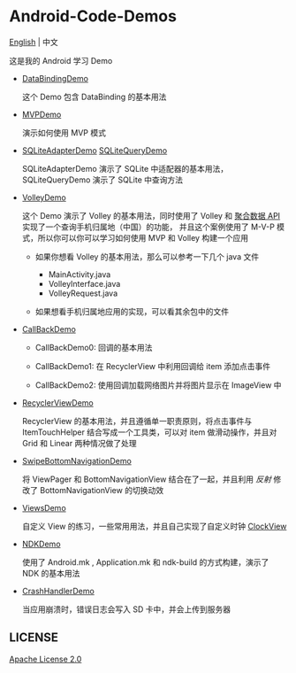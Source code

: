 # Android-Code-Demos

[English](https://github.com/InnoFang/Android-Code-Demos/blob/master/README.md) | 中文

这是我的 Android 学习 Demo  

+ [DataBindingDemo](https://github.com/InnoFang/Android-Code-Demos/tree/master/DataBingDemo)
  
  这个 Demo 包含 DataBinding 的基本用法
  
+ [MVPDemo](https://github.com/InnoFang/Android-Code-Demos/tree/master/MVPDemo)
 
   演示如何使用 MVP 模式
   
+ [SQLiteAdapterDemo](https://github.com/InnoFang/Android-Code-Demos/tree/master/SQLiteAdapterDemo) [SQLiteQueryDemo](https://github.com/InnoFang/Android-Code-Demos/tree/master/SQLIteQueryDemo)

  SQLiteAdapterDemo 演示了 SQLite 中适配器的基本用法，SQLiteQueryDemo 演示了 SQLite 中查询方法
  
+ [VolleyDemo](https://github.com/InnoFang/Android-Code-Demos/tree/master/VolleyDemo)

  这个 Demo 演示了 Volley 的基本用法，同时使用了 Volley 和 [聚合数据 API](https://www.juhe.cn/) 实现了一个查询手机归属地（中国）的功能，
  并且这个案例使用了 M-V-P 模式，所以你可以你可以学习如何使用 MVP 和 Volley 构建一个应用
  
  - 如果你想看 Volley 的基本用法，那么可以参考一下几个 java 文件 
  
    * MainActivity.java
    * VolleyInterface.java
    * VolleyRequest.java
  - 如果想看手机归属地应用的实现，可以看其余包中的文件
  
+ [CallBackDemo](https://github.com/InnoFang/Android-Code-Demos/tree/master/CallBackDemo)
 
   - CallBackDemo0: 回调的基本用法

   - CallBackDemo1: 在 RecyclerView 中利用回调给 item 添加点击事件

   - CallBackDemo2: 使用回调加载网络图片并将图片显示在 ImageView 中
 
+ [RecyclerViewDemo](https://github.com/InnoFang/Android-Code-Demos/tree/master/RecyclerViewDemo)

  RecyclerView 的基本用法，并且遵循单一职责原则，将点击事件与 ItemTouchHelper 结合写成一个工具类，可以对 item 做滑动操作，并且对 Grid 和 Linear 两种情况做了处理
  
+ [SwipeBottomNavigationDemo](https://github.com/InnoFang/Android-Code-Demos/tree/master/SwipeBottomNavigationDemo)

  将 ViewPager 和 BottomNavigationView 结合在了一起，并且利用 _反射_ 修改了 BottomNavigationView 的切换动效
  
+ [ViewsDemo](https://github.com/InnoFang/Android-Code-Demos/tree/master/ViewsDemo)

  自定义 View 的练习，一些常用用法，并且自己实现了自定义时钟 [ClockView](https://github.com/InnoFang/Android-Code-Demos/blob/master/ViewsDemo/app/src/main/java/com/innofang/viewsdemo/views/ClockView.java)
  
+ [NDKDemo](https://github.com/InnoFang/Android-Code-Demos/tree/master/NDKDemo)

  使用了 Android.mk , Application.mk 和 ndk-build 的方式构建，演示了 NDK 的基本用法
  
+ [CrashHandlerDemo](https://github.com/InnoFang/Android-Code-Demos/tree/master/CrashHandlerDemo)

  当应用崩溃时，错误日志会写入 SD 卡中，并会上传到服务器
  
## LICENSE

[Apache License 2.0](https://github.com/InnoFang/Android-Code-Demos/blob/master/LICENSE)
  
